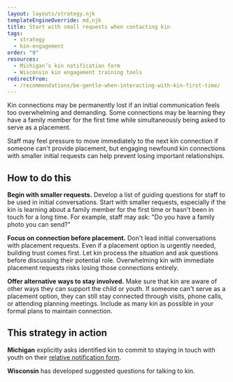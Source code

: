 ```yaml
---
layout: layouts/strategy.njk
templateEngineOverride: md,njk
title: Start with small requests when contacting kin
tags:
  - strategy
  - kin-engagement
order: "9"
resources:
  - Michigan’s kin notification form
  - Wisconsin kin engagement training tools
redirectFrom:
  - /recommendations/be-gentle-when-interacting-with-kin-first-time/
---
```

Kin connections may be permanently lost if an initial communication feels too overwhelming and demanding. Some connections may be learning they have a family member for the first time while simultaneously being asked to serve as a placement. 

Staff may feel pressure to move immediately to the next kin connection if someone can't provide placement, but engaging newfound kin connections with smaller initial requests can help prevent losing important relationships.

## How to do this

**Begin with smaller requests.** Develop a list of guiding questions for staff to be used in initial conversations. Start with smaller requests, especially if the kin is learning about a family member for the first time or hasn't been in touch for a long time. For example, staff may ask: "Do you have a family photo you can send?"

**Focus on connection before placement.** Don't lead initial conversations with placement requests. Even if a placement option is urgently needed, building trust comes first. Let kin process the situation and ask questions before discussing their potential role. Overwhelming kin with immediate placement requests risks losing those connections entirely.

**Offer alternative ways to stay involved.** Make sure that kin are aware of other ways they can support the child or youth. If someone can't serve as a placement option, they can still stay connected through visits, phone calls, or attending planning meetings. Include as many kin as possible in your formal plans to maintain connection.

## This strategy in action

**Michigan** explicitly asks identified kin to commit to staying in touch with youth on their [relative notification form](/resources/michigan-relative-notification/).

**Wisconsin** has developed suggested questions for talking to kin.[](https://drive.google.com/file/d/1vhn78eupW25aIhfTGSVri1rh2y_0GEQ9/view)